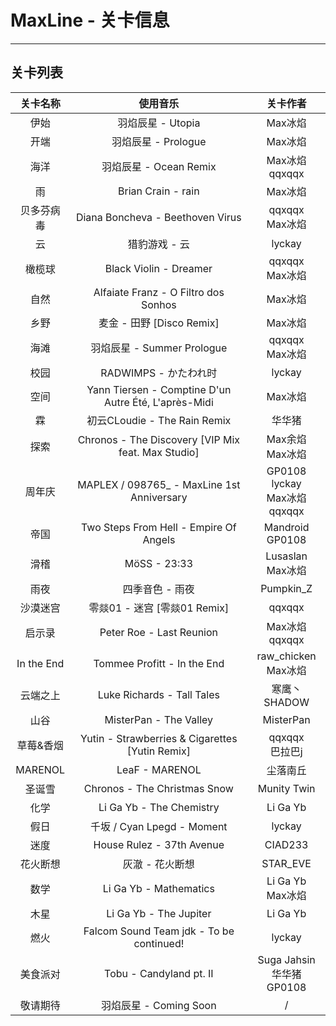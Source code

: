 # MaxLine - 关卡信息
*****
## 关卡列表

|    关卡名称    |                         使用音乐                         |                  关卡作者                  |
|:----------:|:----------------------------------------------------:|:--------------------------------------:|
|     伊始     |                    羽焰辰星 - Utopia                     |                 Max冰焰                  |
|     开端     |                   羽焰辰星 - Prologue                    |                 Max冰焰                  |
|     海洋     |                  羽焰辰星 - Ocean Remix                  |            Max冰焰<br/>qqxqqx            |
|     雨      |                  Brian Crain - rain                  |                 Max冰焰                  |
|   贝多芬病毒    |           Diana Boncheva - Beethoven Virus           |            qqxqqx<br/>Max冰焰            |
|     云      |                       猎豹游戏 - 云                       |                 lyckay                 |
|    橄榄球     |                Black Violin - Dreamer                |            qqxqqx<br/>Max冰焰            |
|     自然     |         Alfaiate Franz - O Filtro dos Sonhos         |                 Max冰焰                  |
|     乡野     |                麦金 - 田野 [Disco Remix]                 |                 Max冰焰                  |
|     海滩     |                羽焰辰星 - Summer Prologue                |            qqxqqx<br/>Max冰焰            |
|     校园     |                   RADWIMPS - かたわれ时                   |                 lyckay                 |
|     空间     | Yann Tiersen - Comptine D'un Autre Été, L'après-Midi |                 Max冰焰                  |
|     霖      |              初云CLoudie - The Rain Remix              |                  华华猪                   |
|     探索     |  Chronos - The Discovery [VIP Mix feat. Max Studio]  |            Max余焰<br/>Max冰焰             |
|    周年庆     |      MAPLEX / 098765_ - MaxLine 1st Anniversary      | GP0108<br/>lyckay<br/>Max冰焰<br/>qqxqqx |
|     帝国     |        Two Steps From Hell - Empire Of Angels        |          Mandroid<br/>GP0108           |
|     滑稽     |                     MöSS - 23:33                     |           Lusaslan<br/>Max冰焰           |
|     雨夜     |                      四季音色 - 雨夜                       |               Pumpkin_Z                |
|    沙漠迷宫    |                零燚01 - 迷宫 [零燚01 Remix]                |                 qqxqqx                 |
|    启示录     |               Peter Roe - Last Reunion               |            Max冰焰<br/>qqxqqx            |
| In the End |             Tommee Profitt - In the End              |         raw_chicken<br/>Max冰焰          |
|    云端之上    |              Luke Richards - Tall Tales              |               寒鹰丶SHADOW                |
|     山谷     |                MisterPan - The Valley                |               MisterPan                |
|   草莓&香烟    |   Yutin - Strawberries & Cigarettes [Yutin Remix]    |            qqxqqx<br/>巴拉巴j             |
|  MARENOL   |                    LeaF - MARENOL                    |                  尘落南丘                  |
|    圣诞雪     |             Chronos - The Christmas Snow             |              Munity Twin               |
|     化学     |               Li Ga Yb - The Chemistry               |                Li Ga Yb                |
|     假日     |               千坂 / Cyan Lpegd - Moment               |                 lyckay                 |
|     迷度     |              House Rulez - 37th Avenue               |                CIAD233                 |
|    花火断想    |                      灰澈 - 花火断想                       |                STAR_EVE                |
|     数学     |                Li Ga Yb - Mathematics                |           Li Ga Yb<br/>Max冰焰           |
|     木星     |                Li Ga Yb - The Jupiter                |                Li Ga Yb                |
|     燃火     |       Falcom Sound Team jdk - To be continued!       |                 lyckay                 |
|    美食派对    |               Tobu - Candyland pt. II                |     Suga Jahsin<br/>华华猪<br/>GP0108     |
|    敬请期待    |                  羽焰辰星 - Coming Soon                  |                   /                    |